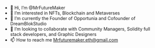 - 👋 Hi, I’m @MrFutureMaker
- 👀 I’m interested in NFTs, Blockchain and Metaverses
- 🌱 I’m currently the Founder of  Opportunia and Cofounder of DreamBlokStudio
- 💞️ I’m looking to collaborate with Community Managers, Solidity full stack developers, and Graphic Designers 
- 📫 How to reach me Mrfuturemaker.eth@gmail.com

<!---
MrFutureMaker/MrFutureMaker is a ✨ special ✨ repository because its `README.md` (this file) appears on your GitHub profile.
You can click the Preview link to take a look at your changes.
--->
